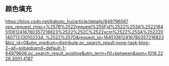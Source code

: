 ## 颜色填充
https://blog.csdn.net/kabuto_hui/article/details/84979606?ops_request_misc=%257B%2522request%255Fid%2522%253A%2522164510612416780357218823%2522%252C%2522scm%2522%253A%252220140713.130102334..%2522%257D&request_id=164510612416780357218823&biz_id=0&utm_medium=distribute.pc_search_result.none-task-blog-2~all~sobaiduend~default-1-84979606.pc_search_result_positive&utm_term=fill+between&spm=1018.2226.3001.4187